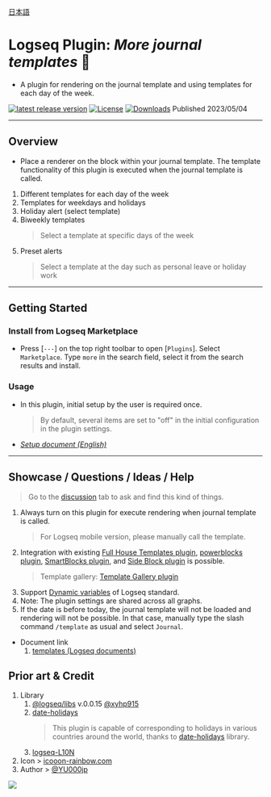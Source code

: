 [日本語](https://github.com/YU000jp/logseq-plugin-weekdays-and-weekends/blob/main/readme_ja.md)

# Logseq Plugin: *More journal templates* 🛌

- A plugin for rendering on the journal template and using templates for each day of the week.

[![latest release version](https://img.shields.io/github/v/release/YU000jp/logseq-plugin-weekdays-and-weekends)](https://github.com/YU000jp/logseq-plugin-weekdays-and-weekends/releases)
[![License](https://img.shields.io/github/license/YU000jp/logseq-plugin-weekdays-and-weekends?color=blue)](https://github.com/YU000jp/logseq-plugin-weekdays-and-weekends/LICENSE)
[![Downloads](https://img.shields.io/github/downloads/YU000jp/logseq-plugin-weekdays-and-weekends/total.svg)](https://github.com/YU000jp/logseq-plugin-weekdays-and-weekends/releases) Published 2023/05/04

---

## Overview

- Place a renderer on the block within your journal template. The template functionality of this plugin is executed when the journal template is called.

1. Different templates for each day of the week
1. Templates for weekdays and holidays
1. Holiday alert (select template)
1. Biweekly templates 
   > Select a template at specific days of the week
1. Preset alerts
   > Select a template at the day such as personal leave or holiday work

---

## Getting Started

### Install from Logseq Marketplace

- Press [`---`] on the top right toolbar to open [`Plugins`]. Select `Marketplace`. Type `more` in the search field, select it from the search results and install.

### Usage

- In this plugin, initial setup by the user is required once.
   > By default, several items are set to "off" in the initial configuration in the plugin settings.

- *[Setup document (English)](https://github.com/YU000jp/logseq-plugin-weekdays-and-weekends/wiki/English-document)*

---

## Showcase / Questions / Ideas / Help

> Go to the [discussion](https://github.com/YU000jp/logseq-plugin-weekdays-and-weekends/discussions) tab to ask and find this kind of things.

1. Always turn on this plugin for execute rendering when journal template is called.
   > For Logseq mobile version, please manually call the template.
1. Integration with existing [Full House Templates plugin](https://github.com/stdword/logseq13-full-house-plugin), [powerblocks plugin](https://github.com/hkgnp/logseq-powerblocks-plugin), [SmartBlocks plugin](https://github.com/sawhney17/logseq-smartblocks), and [Side Block plugin](https://github.com/YU000jp/logseq-plugin-side-block) is possible.
   > Template gallery: [Template Gallery plugin](https://github.com/dangermccann/logseq-template-gallery)
1. Support [Dynamic variables](https://mschmidtkorth.github.io/logseq-msk-docs/#/page/dynamic%20variables) of Logseq standard.
1. Note: The plugin settings are shared across all graphs.
1. If the date is before today, the journal template will not be loaded and rendering will not be possible. In that case, manually type the slash command `/template` as usual and select `Journal`.

- Document link
  1. [templates (Logseq documents)](https://docs.logseq.com/#/page/templates)

## Prior art & Credit

1. Library
   1. [@logseq/libs](https://logseq.github.io/plugins/) v.0.0.15 [@xyhp915](https://github.com/xyhp915)
   1. [date-holidays](https://github.com/commenthol/date-holidays)
      > This plugin is capable of corresponding to holidays in various countries around the world, thanks to [date-holidays](https://github.com/commenthol/date-holidays) library.
   1. [logseq-L10N](https://github.com/sethyuan/logseq-l10n)
1. Icon > [icooon-rainbow.com](https://icon-rainbow.com/%e3%82%a4%e3%83%93%e3%82%ad%e3%82%92%e3%81%8b%e3%81%84%e3%81%a6%e5%af%9d%e3%81%a6%e3%82%8b%e4%ba%ba%e3%81%ae%e3%82%a2%e3%82%a4%e3%82%b3%e3%83%b3%e7%b4%a0%e6%9d%90/)
1. Author > [@YU000jp](https://github.com/YU000jp)

<a href="https://www.buymeacoffee.com/yu000japan"><img src="https://img.buymeacoffee.com/button-api/?text=Buy me a pizza&emoji=🍕&slug=yu000japan&button_colour=FFDD00&font_colour=000000&font_family=Poppins&outline_colour=000000&coffee_colour=ffffff" /></a>
